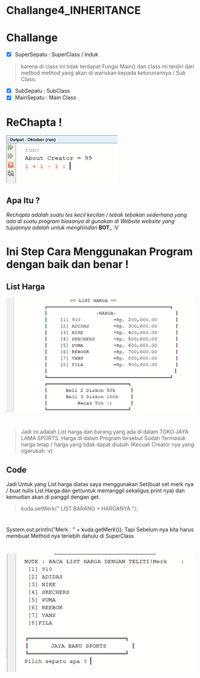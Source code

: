 # Challange4_INHERITANCE


# Challange

- [x] SuperSepatu         : SuperClass / Induk
> karena di class ini tidak terdapat Fungsi Main() dan class ini terdiri dari method method yang
akan di wariskan kepada keturunannya / Sub Class.
- [x] SubSepatu           : SubClass
- [x] MainSepatu          : Main Class 
#
# ReChapta !
![Alt text](https://github.com/Syihabuddinsanni/Challange4_INHERITANCE/blob/master/SS%20RUN%20FILE/ReChapta!.PNG)
## Apa Itu ?
_Rechapta adalah suatu tes kecil kecilan / tebak tebakan sederhana yang ada di suatu program biasanya di gunakan 
di Website website yang tujuannya adalah untuk menghindari_ **BOT**_ :V

# Ini Step Cara Menggunakan Program dengan baik dan benar !
## List Harga
![Alt text](https://github.com/Syihabuddinsanni/Challange4_INHERITANCE/blob/master/SS%20RUN%20FILE/List%20Harga.PNG)
#
> Jadi ini adalah List harga dan barang yang ada di dalam TOKO JAYA LAMA SPORTS. Harga di dalam Program tersebut Sudah 
Termasuk harga tetap / harga yang tidak dapat diubah (Kecuali Creator nya yang ngerubah :v) 
## Code
Jadi Untuk yang List harga diatas saya menggunakan Set(buat set merk nya / buat nulis List Harga dan get(untuk memanggil sekaligus
print nya) dan kemudian akan di panggil dengan get. 
> kuda.setMerk(" LIST BARANG + HARGANYA ");
  #
   System.out.println("Merk    : " + kuda.getMerk());
Tapi Sebelum nya kita harus membuat Method nya terlebih dahulu di SuperClass

#


![Alt text](https://github.com/Syihabuddinsanni/Challange4_INHERITANCE/blob/master/SS%20RUN%20FILE/Input%20Pilihan%201.PNG)
